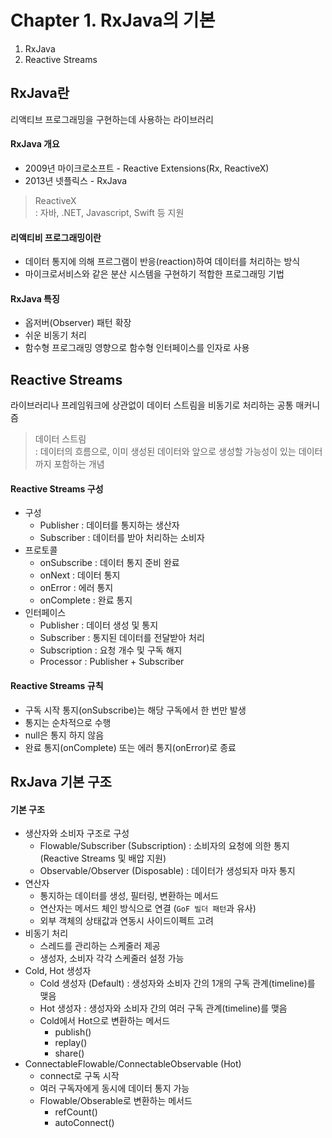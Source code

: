 # Chapter 1. RxJava의 기본
1. RxJava
2. Reactive Streams

## RxJava란
리액티브 프로그래밍을 구현하는데 사용하는 라이브러리

#### RxJava 개요
* 2009년 마이크로소프트 - Reactive Extensions(Rx, ReactiveX)
* 2013년 넷플릭스 - RxJava

> ReactiveX  
> : 자바, .NET, Javascript, Swift 등 지원

#### 리액티비 프로그래밍이란
* 데이터 통지에 의해 프르그램이 반응(reaction)하여 데이터를 처리하는 방식
* 마이크로서비스와 같은 분산 시스템을 구현하기 적합한 프로그래밍 기법

#### RxJava 특징
* 옵저버(Observer) 패턴 확장
* 쉬운 비동기 처리
* 함수형 프로그래밍 영향으로 함수형 인터페이스를 인자로 사용

## Reactive Streams
라이브러리나 프레임워크에 상관없이 데이터 스트림을 비동기로 처리하는 공통 매커니즘

> 데이터 스트림  
> : 데이터의 흐름으로, 이미 생성된 데이터와 앞으로 생성할 가능성이 있는 데이터까지 포함하는 개념

#### Reactive Streams 구성
* 구성
  * Publisher : 데이터를 통지하는 생산자
  * Subscriber : 데이터를 받아 처리하는 소비자
* 프로토콜
  * onSubscribe : 데이터 통지 준비 완료
  * onNext : 데이터 통지
  * onError : 에러 통지
  * onComplete : 완료 통지
* 인터페이스
  * Publisher : 데이터 생성 및 통지
  * Subscriber : 통지된 데이터를 전달받아 처리
  * Subscription : 요청 개수 및 구독 해지
  * Processor : Publisher + Subscriber 

#### Reactive Streams 규칙
* 구독 시작 통지(onSubscribe)는 해당 구독에서 한 번만 발생
* 통지는 순차적으로 수행
* null은 통지 하지 않음
* 완료 통지(onComplete) 또는 에러 통지(onError)로 종료

## RxJava 기본 구조
#### 기본 구조
* 생산자와 소비자 구조로 구성
  * Flowable/Subscriber (Subscription) : 소비자의 요청에 의한 통지 (Reactive Streams 및 배압 지원)
  * Observable/Observer (Disposable) : 데이터가 생성되자 마자 통지
* 연산자
  * 통지하는 데이터를 생성, 필터링, 변환하는 메서드
  * 연산자는 메서드 체인 방식으로 연결 (`GoF 빌더 패턴`과 유사)
  * 외부 객체의 상태값과 연동시 사이드이펙트 고려
* 비동기 처리
  * 스레드를 관리하는 스케줄러 제공
  * 생성자, 소비자 각각 스케줄러 설정 가능
* Cold, Hot 생성자
  * Cold 생성자 (Default) : 생성자와 소비자 간의 1개의 구독 관계(timeline)를 맺음
  * Hot 생성자 : 생성자와 소비자 간의 여러 구독 관계(timeline)를 맺음
  * Cold에서 Hot으로 변환하는 메서드
     * publish()
     * replay()
     * share()
* ConnectableFlowable/ConnectableObservable (Hot)
  * connect로 구독 시작
  * 여러 구독자에게 동시에 데이터 통지 가능
  * Flowable/Obserable로 변환하는 메서드
    * refCount()
    * autoConnect()